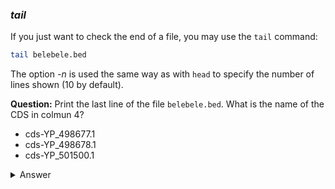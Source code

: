 ### *tail*

If you just want to check the end of a file, you may use the `tail` command:

```bash
tail belebele.bed
```

The option *-n* is used the same way as with `head` to specify the number of lines shown (10 by default).


**Question:** Print the last line of the file `belebele.bed`. What is the name of the CDS in colmun 4?

- cds-YP_498677.1
- cds-YP_498678.1
- cds-YP_501500.1


<details>
<summary>Answer</summary>

```bash
$ tail -n 1 belebele.bed
NC_007795.1     2821010 2821148 cds-YP_501500.1 .       -
```

</details>

